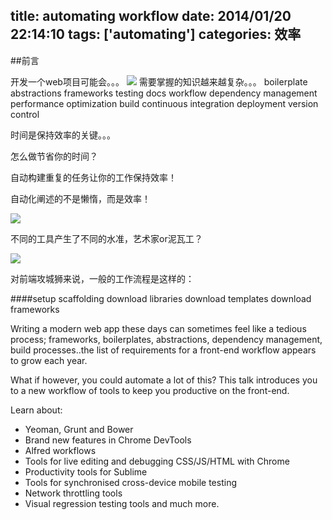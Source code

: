 title: automating  workflow
date: 2014/01/20 22:14:10
tags: ['automating']
categories: 效率
---

##前言

开发一个web项目可能会。。。
![](/images/automating/slide_2.jpg)
需要掌握的知识越来越复杂。。。
boilerplate abstractions frameworks testing docs workflow dependency management performance optimization build continuous integration 
deployment version control 

时间是保持效率的关键。。。

怎么做节省你的时间？

自动构建重复的任务让你的工作保持效率！

自动化阐述的不是懒惰，而是效率！

![](/images/automating/slide_13.jpg)

不同的工具产生了不同的水准，艺术家or泥瓦工？

![](/images/automating/slide_15.jpg)

对前端攻城狮来说，一般的工作流程是这样的：

####setup
scaffolding
download libraries
download templates
download frameworks


Writing a modern web app these days can sometimes feel like a tedious process; frameworks, boilerplates, abstractions, dependency management, build processes..the list of requirements for a front-end workflow appears to grow each year.

What if however, you could automate a lot of this? This talk introduces you to a new workflow of tools to keep you productive on the front-end.

Learn about: 
- Yeoman, Grunt and Bower 
- Brand new features in Chrome DevTools 
- Alfred workflows 
- Tools for live editing and debugging CSS/JS/HTML with Chrome 
- Productivity tools for Sublime 
- Tools for synchronised cross-device mobile testing 
- Network throttling tools 
- Visual regression testing tools 
and much more.


